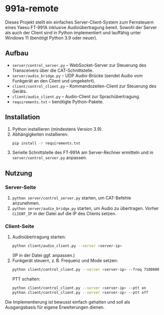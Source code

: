 # 991a-remote

Dieses Projekt stellt ein einfaches Server-Client-System zum Fernsteuern eines Yaesu FT‑991A 
inklusive Audioübertragung bereit. Sowohl der Server als auch der Client sind in Python implementiert
und lauffähig unter Windows 11 (benötigt Python 3.9 oder neuer).

## Aufbau

- `server/control_server.py` – WebSocket-Server zur Steuerung des Transceivers über die CAT-Schnittstelle.
- `server/audio_bridge.py`  – UDP Audio-Brücke (sendet Audio vom Funkgerät an den Client und umgekehrt).
- `client/control_client.py` – Kommandozeilen-Client zur Steuerung des Geräts.
- `client/audio_client.py`   – Audio-Client zur Sprachübertragung.
- `requirements.txt`         – benötigte Python-Pakete.

## Installation

1. Python installieren (mindestens Version 3.9).
2. Abhängigkeiten installieren:
   ```bash
   pip install -r requirements.txt
   ```
3. Serielle Schnittstelle des FT‑991A am Server-Rechner ermitteln und in `server/control_server.py` anpassen.

## Nutzung

### Server-Seite

1. `python server/control_server.py` starten, um CAT-Befehle anzunehmen.
2. `python server/audio_bridge.py` starten, um Audio zu übertragen. Vorher `CLIENT_IP` in der Datei auf
die IP des Clients setzen.

### Client-Seite

1. Audioübertragung starten:
   ```bash
   python client/audio_client.py --server <server-ip>
   ```
   (IP in der Datei ggf. anpassen.)
2. Funkgerät steuern, z. B. Frequenz und Mode setzen:
   ```bash
   python client/control_client.py --server <server-ip> --freq 7100000 --mode 1
   ```
   PTT schalten:
   ```bash
   python client/control_client.py --server <server-ip> --ptt on
   python client/control_client.py --server <server-ip> --ptt off
   ```

Die Implementierung ist bewusst einfach gehalten und soll als Ausgangsbasis für eigene Erweiterungen dienen.

